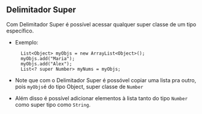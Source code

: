 ## Delimitador Super

Com Delimitador Super é possível acessar qualquer super classe de um tipo específico.

- Exemplo:

        List<Object> myObjs = new ArrayList<Object>();
        myObjs.add("Maria");
        myObjs.add("Alex");
        List<? super Number> myNums = myObjs;

- Note que com o Delimitador Super é possóvel copiar uma lista pra outro, pois ``myObjs``é do tipo Object, super classe de ``Number``

- Além disso é possível adicionar elementos à lista tanto do tipo ``Number`` como super tipo como ``String``.

